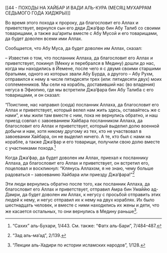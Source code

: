 [[44 - ПОХОДЫ НА ХАЙБАР И ВАДИ АЛЬ-КУРА (МЕСЯЦ МУХАРРАМ СЕДЬМОГО ГОДА ХИДЖРЫ)]]

Во время этого похода к пророку, да благословит его Аллах и приветствует, вернулся сын его дяди Джа‘фар бин Абу Талиб со своими товарищами, а также аш‘ариты вместе с Абу Мусой и его товарищами, да будет доволен всеми ими Аллах. 

Сообщается, что Абу Муса, да будет доволен им Аллах, сказал:

– Известия о том, что посланник Аллаха, да благословит его Аллах и приветствует, покинул (Мекку и перебрался в Медину) дошли до нас, когда мы находились в Йемене, после чего я с двумя своими старшими братьями, одного из которых звали Абу Бурда, а другого – Абу Рухм, отправился к нему в числе пятидесяти трех (или: пятидесяти двух) моих соплеменников. Мы сели на корабль, доставивший нас (во владения) негуса в Эфиопию, где мы встретили Джа‘фара бин Абу Талиба с его товарищами, и он сказал:

“Поистине, нас направил (сюда) посланник Аллаха, да благословит его Аллах и приветствует, который велел нам жить здесь, оставайтесь же с нами”, и мы жили там вместе с ним, пока не вернулись обратно, и наш приезд совпал с завоеванием Хайбара посланником Аллаха, да благословит его Аллах и приветствует, который выделил долю военной добычи и нам, хотя никому другому из тех, кто не участвовал в завоевании Хайбара, он не выделил ничего. А те, кто был с нами на корабле, а также Джа‘фар и его товарищи, получили свою долю вместе с участниками похода.[^1]

Когда Джа‘фар, да будет доволен им Аллах, приехал к посланнику Аллаха, да благословит его Аллах и приветствует, он встретил его, поцеловал и воскликнул: “Клянусь Аллахом, я не знаю, чему больше радоваться – завоеванию Хайбара или приезду Джа‘фара!”[^2]

Эти люди вернулись обратно после того, как посланник Аллаха, да благословит его Аллах и приветствует, отправил Амра бин Умаййю ад-Дамри, да будет доволен им Аллах, к негусу с просьбой отправить этих людей к нему, и негус отправил их к нему на двух кораблях. Их было шестнадцать человек, и вместе с ними находились их жены и дети, что же касается остальных, то они вернулись в Медину раньше[^3].

[^1]: “Сахих” аль-Бухари, 1/443. См. также: “Фатх аль-Бари”, 7/484–487.

[^2]: “Зад аль-ма‘ад”, 2/139.

[^3]: “Лекции аль-Хадири по истории исламских народов”, 1/128.

